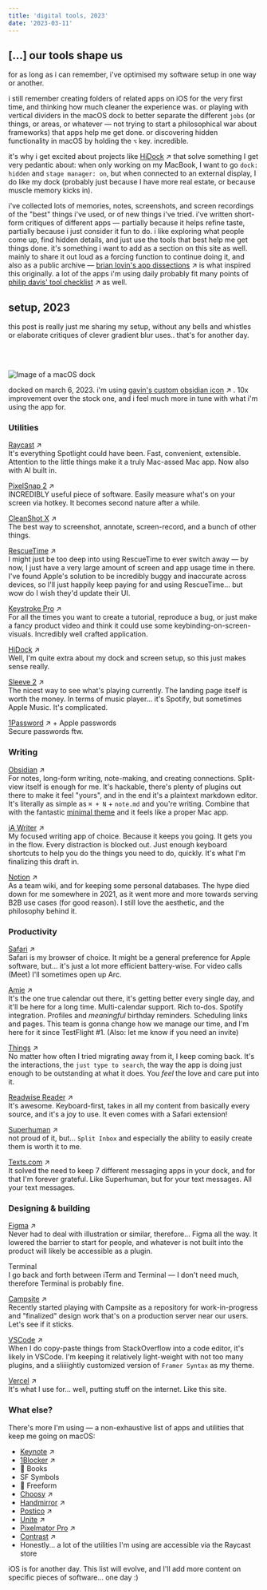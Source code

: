 ```yaml
---
title: 'digital tools, 2023'
date: '2023-03-11'
---
```



## [...] our tools shape us
for as long as i can remember, i've optimised my software setup in one way or another. 

i still remember creating folders of related apps on iOS for the very first time, and thinking how much cleaner the experience was. or playing with vertical dividers in the macOS dock to better separate the different `jobs` (or things, or areas, or whatever — not trying to start a philosophical war about frameworks) that apps help me get done. or discovering hidden functionality in macOS by holding the `⌥` key. incredible.

it's why i get excited about projects like [HiDock](https://hidock.app) ↗  that solve something I get very pedantic about: when only working on my MacBook, I want to go `dock: hidden` and `stage manager: on`, but when connected to an external display, I do like my dock (probably just because I have more real estate, or because muscle memory kicks in). 

i've collected lots of memories, notes, screenshots, and screen recordings of the "best" things i've used, or of new things i've tried. i've written short-form critiques of different apps — partially because it helps refine taste, partially because i just consider it fun to do. i like exploring what people come up, find hidden details, and just use the tools that best help me get things done. it's something i want to add as a section on this site as well. mainly to share it out loud as a forcing function to continue doing it, and also as a public archive — [brian lovin's app dissections](https://brianlovin.com/app-dissection) ↗ is what inspired this originally. a lot of the apps i'm using daily probably fit many points of [philip davis' tool checklist](https://philipcdavis.com/writing/a-digital-tool-checklist) ↗ as well.  


## setup, 2023
this post is really just me sharing my setup, without any bells and whistles or elaborate critiques of clever gradient blur uses.. that's for another day.  

<br class="mb-4"></br>


![Image of a macOS dock](/images/docked-mar11.png)  

docked on march 6, 2023. i'm using [gavin's custom obsidian icon](https://nelson.co) ↗ . 10x improvement over the stock one, and i feel much more in tune with what i'm using the app for.

### Utilities
[Raycast](https://www.raycast.com) ↗  
It's everything Spotlight could have been. Fast, convenient, extensible. Attention to the little things make it a truly Mac-assed Mac app. Now also with AI built in.

[PixelSnap 2](https://getpixelsnap.com) ↗  
INCREDIBLY useful piece of software. Easily measure what's on your screen via hotkey. It becomes second nature after a while.

[CleanShot X](https://cleanshot.com) ↗  
The best way to screenshot, annotate, screen-record, and a bunch of other things.

[RescueTime](https://www.rescuetime.com) ↗   
I might just be too deep into using RescueTime to ever switch away — by now, I just have a very large amount of screen and app usage time in there. I've found Apple's solution to be incredibly buggy and inaccurate across devices, so I'll just happily keep paying for and using RescueTime... but wow do I wish they'd update their UI.

[Keystroke Pro](https://www.ixeau.com/keystroke-pro/) ↗  
For all the times you want to create a tutorial, reproduce a bug, or just make a fancy product video and think it could use some keybinding-on-screen-visuals. Incredibly well crafted application.

[HiDock](https://hidock.app) ↗  
Well, I'm quite extra about my dock and screen setup, so this just makes sense really.

[Sleeve 2](https://replay.software/sleeve) ↗  
The nicest way to see what's playing currently. The landing page itself is worth the money. In terms of music player... it's Spotify, but sometimes Apple Music. It's complicated.

[1Password](https://1password.com) ↗ + Apple passwords  
Secure passwords ftw.


### Writing
[Obsidian](https://obsidian.md) ↗  
For notes, long-form writing, note-making, and creating connections. Split-view itself is enough for me. It's hackable, there's plenty of plugins out there to make it feel "yours", and in the end it's a plaintext markdown editor. It's literally as simple as `⌘ + N` + `note.md` and you're writing. Combine that with the fantastic [minimal theme](https://minimal.guide/Home) and it feels like a proper Mac app.

[iA Writer](https://ia.net/writer) ↗   
My focused writing app of choice. Because it keeps you going. It gets you in the flow. Every distraction is blocked out. Just enough keyboard shortcuts to help you do the things you need to do, quickly. It's what I'm finalizing this draft in.

[Notion](https://www.notion.so/about) ↗   
As a team wiki, and for keeping some personal databases. The hype died down for me somewhere in 2021, as it went more and more towards serving B2B use cases (for good reason). I still love the aesthetic, and the philosophy behind it.


### Productivity
[Safari](https://www.apple.com/safari/) ↗  
Safari is my browser of choice. It might be a general preference for Apple software, but... it's just a lot more efficient battery-wise. For video calls (Meet) I'll sometimes open up Arc.

[Amie](https://amie.so) ↗  
It's the one true calendar out there, it's getting better every single day, and it'll be here for a long time. Multi-calendar support. Rich to-dos. Spotify integration. Profiles and _meaningful_ birthday reminders. Scheduling links and pages. This team is gonna change how we manage our time, and I'm here for it since TestFlight #1. (Also: let me know if you need an invite)

[Things](https://culturedcode.com/things/) ↗  
No matter how often I tried migrating away from it, I keep coming back. It's the interactions, the `just type to search`, the way the app is doing just enough to be outstanding at what it does. You _feel_ the love and care put into it.

[Readwise Reader](https://readwise.io/read) ↗  
It's awesome. Keyboard-first, takes in all my content from basically every source, and it's a joy to use. It even comes with a Safari extension!

[Superhuman](https://superhuman.com) ↗  
not proud of it, but... `Split Inbox` and especially the ability to easily create them is worth it to me. 

[Texts.com](https://texts.com) ↗  
It solved the need to keep 7 different messaging apps in your dock, and for that I'm forever grateful. Like Superhuman, but for your text messages. All your text messages.

### Designing & building
[Figma](https://www.figma.com) ↗  
Never had to deal with illustration or similar, therefore... Figma all the way. It lowered the barrier to start for people, and whatever is not built into the product will likely be accessible as a plugin.

Terminal  
I go back and forth between iTerm and Terminal — I don't need much, therefore Terminal is probably fine.

[Campsite](https://campsite.design) ↗  
Recently started playing with Campsite as a repository for work-in-progress and "finalized" design work that's on a production server near our users. Let's see if it sticks.

[VSCode](https://code.visualstudio.com) ↗  
When I do copy-paste things from StackOverflow into a code editor, it's likely in VSCode. I'm keeping it relatively light-weight with not too many plugins, and a sliiiightly customized version of `Framer Syntax` as my theme.

[Vercel](https://vercel.com/home) ↗  
It's what I use for... well, putting stuff on the internet. Like this site.


### What else?
There's more I'm using — a non-exhaustive list of apps and utilities that keep me going on macOS:  
* [Keynote](https://www.apple.com/keynote/) ↗ 
* [1Blocker](https://1blocker.com) ↗ 
*  Books
* SF Symbols
*  Freeform
* [Choosy](https://choosy.app) ↗ 
* [Handmirror](https://handmirror.app) ↗ 
* [Postico](https://eggerapps.at/postico2/) ↗ 
* [Unite](https://www.bzgapps.com/unite) ↗ 
* [Pixelmator Pro](https://www.pixelmator.com/pro/) ↗ 
* [Contrast](https://usecontrast.com) ↗ 
* Honestly... a lot of the utilities I'm using are accessible via the Raycast store

iOS is for another day. This list will evolve, and I'll add more content on specific pieces of software... one day :) 